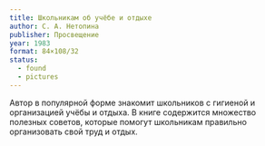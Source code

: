 ```yaml
---
title: Школьникам об учёбе и отдыхе
author: С. А. Нетопина
publisher: Просвещение
year: 1983
format: 84×108/32
status:
  - found
  - pictures
---
```


Автор в популярной форме знакомит школьников с гигиеной и организацией учёбы и отдыха. В книге содержится множество полезных советов, которые помогут школьникам правильно организовать свой труд и отдых.
